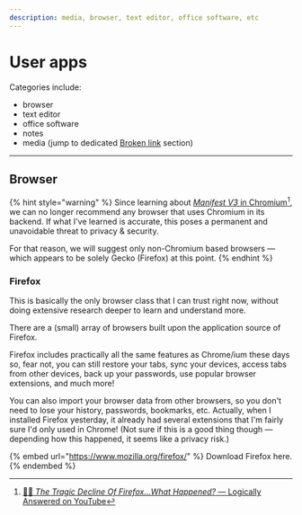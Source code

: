 ```yaml
---
description: media, browser, text editor, office software, etc
---
```


# User apps

Categories include:

* browser
* text editor
* office software
* notes
* media (jump to dedicated [Broken link](broken-reference "mention") section)

***



## Browser

{% hint style="warning" %}
Since learning about [_Manifest V3_ in Chromium](#user-content-fn-1)[^1], we can no longer recommend any browser that uses Chromium in its backend. If what I've learned is accurate, this poses a permanent and unavoidable threat to privacy & security.

For that reason, we will suggest only non-Chromium based browsers — which appears to be solely Gecko (Firefox) at this point.
{% endhint %}

### Firefox

This is basically the only browser class that I can trust right now, without doing extensive research deeper to learn and understand more.

There are a (small) array of browsers built upon the application source of Firefox.

Firefox includes practically all the same features as Chrome/ium these days so, fear not, you can still restore your tabs, sync your devices, access tabs from other devices, back up your passwords, use popular browser extensions, and much more!

You can also import your browser data from other browsers, so you don't need to lose your history, passwords, bookmarks, etc. Actually, when I installed Firefox yesterday, it already had several extensions that I'm fairly sure I'd only used in Chrome! (Not sure if this is a good thing though — depending how this happened, it seems like a privacy risk.)

{% embed url="https://www.mozilla.org/firefox/" %}
Download Firefox here.
{% endembed %}





[^1]: [🔗🌐 _The Tragic Decline Of Firefox...What Happened?_ — Logically Answered on YouTube](https://www.youtube.com/watch?v=pygWS1ihtF8)
